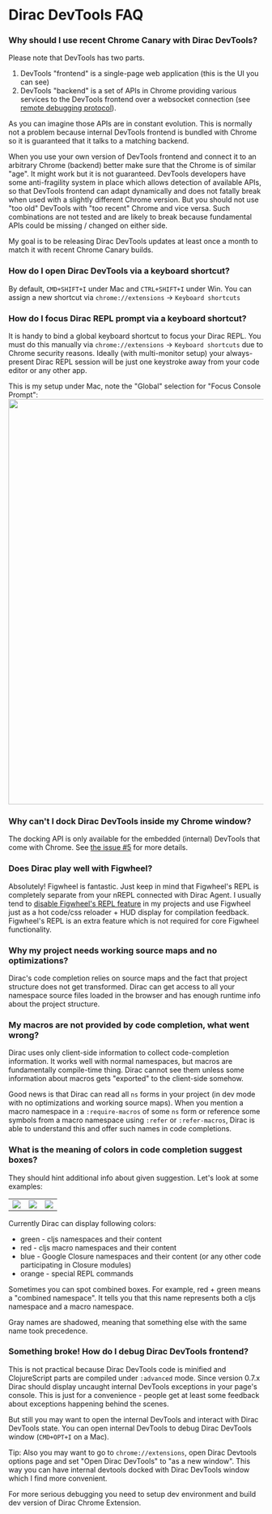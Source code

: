 # Dirac DevTools FAQ

### Why should I use recent Chrome Canary with Dirac DevTools?

Please note that DevTools has two parts.

1. DevTools "frontend" is a single-page web application (this is the UI you can see)
2. DevTools "backend" is a set of APIs in Chrome providing various services to the DevTools frontend over a websocket connection (see [remote debugging protocol](https://developer.chrome.com/devtools/docs/debugger-protocol)).

As you can imagine those APIs are in constant evolution. This is normally not a problem because internal DevTools frontend is bundled with Chrome so it is guaranteed that it talks to a matching backend.

When you use your own version of DevTools frontend and connect it to an arbitrary Chrome (backend) better make sure that the Chrome is of similar "age".
It might work but it is not guaranteed. DevTools developers have some anti-fragility system in place which allows detection of available APIs, so that
DevTools frontend can adapt dynamically and does not fatally break when used with a slightly different Chrome version.
But you should not use "too old" DevTools with "too recent" Chrome and vice versa.
Such combinations are not tested and are likely to break because fundamental APIs could be missing / changed on either side.

My goal is to be releasing Dirac DevTools updates at least once a month to match it with recent Chrome Canary builds.

### How do I open Dirac DevTools via a keyboard shortcut?

By default, `CMD+SHIFT+I` under Mac and `CTRL+SHIFT+I` under Win.
You can assign a new shortcut via `chrome://extensions` -> `Keyboard shortcuts`

### How do I focus Dirac REPL prompt via a keyboard shortcut?

It is handy to bind a global keyboard shortcut to focus your Dirac REPL.
You must do this manually via `chrome://extensions` -> `Keyboard shortcuts` due to Chrome security reasons.
Ideally (with multi-monitor setup) your always-present Dirac REPL session will be just one keystroke away
from your code editor or any other app.

This is my setup under Mac, note the "Global" selection for "Focus Console Prompt":
<a href="https://dl.dropboxusercontent.com/u/559047/dirac-global-shortcuts.png"><img src="https://dl.dropboxusercontent.com/u/559047/dirac-global-shortcuts.png" width="800px"></a>

### Why can't I dock Dirac DevTools inside my Chrome window?

The docking API is only available for the embedded (internal) DevTools that come with Chrome.
See [the issue #5](https://github.com/binaryage/dirac/issues/5) for more details.

### Does Dirac play well with Figwheel?

Absolutely! Figwheel is fantastic. Just keep in mind that Figwheel's REPL is completely separate from your nREPL connected with Dirac
Agent. I usually tend to [disable Figwheel's REPL feature](https://github.com/binaryage/dirac-sample/blob/cfa695c6a1ec6ec6fac3815eec48f65da58fd959/project.clj#L111)
in my projects and use Figwheel just as a hot code/css reloader + HUD display for compilation feedback. Figwheel's REPL is an
extra feature which is not required for core Figwheel functionality.

### Why my project needs working source maps and no optimizations?

Dirac's code completion relies on source maps and the fact that project structure does not get transformed.
Dirac can get access to all your namespace source files loaded in the browser and
has enough runtime info about the project structure.

### My macros are not provided by code completion, what went wrong?

Dirac uses only client-side information to collect code-completion information. It works well with normal namespaces, but
macros are fundamentally compile-time thing. Dirac cannot see them
unless some information about macros gets "exported" to the client-side somehow.

Good news is that Dirac can read all `ns` forms in your project (in dev mode with no optimizations and working source maps).
When you mention a macro namespace in a `:require-macros` of some `ns` form or reference some symbols from a macro namespace
using `:refer` or `:refer-macros`, Dirac is able to understand this and offer such names in code completions.

### What is the meaning of colors in code completion suggest boxes?

They should hint additional info about given suggestion. Let's look at some examples:

<table>
<tr>
<td valign="top"><a href="https://dl.dropboxusercontent.com/u/559047/dirac-suggest-lo.png"><img src="https://dl.dropboxusercontent.com/u/559047/dirac-suggest-lo.png"></a></td>
<td valign="top"><a href="https://dl.dropboxusercontent.com/u/559047/dirac-suggest-dirac-run.png"><img src="https://dl.dropboxusercontent.com/u/559047/dirac-suggest-dirac-run.png"></a></td>
<td valign="top"><a href="https://dl.dropboxusercontent.com/u/559047/dirac-suggest-goog-str.png"><img src="https://dl.dropboxusercontent.com/u/559047/dirac-suggest-goog-str.png"></a></td>
</tr>
</table>

Currently Dirac can display following colors:

 * green - cljs namespaces and their content
 * red - cljs macro namespaces and their content
 * blue - Google Closure namespaces and their content (or any other code participating in Closure modules)
 * orange - special REPL commands

Sometimes you can spot combined boxes. For example, red + green means a "combined namespace".
It tells you that this name represents both a cljs namespace and a macro namespace.

Gray names are shadowed, meaning that something else with the same name took precedence.

### Something broke! How do I debug Dirac DevTools frontend?

This is not practical because Dirac DevTools code is minified and ClojureScript parts are compiled under `:advanced` mode.
Since version 0.7.x Dirac should display uncaught internal DevTools exceptions in your page's console.
This is just for a convenience - people get at least some feedback about exceptions happening behind the scenes.

But still you may want to open the internal DevTools and interact with Dirac DevTools state.
You can open internal DevTools to debug Dirac DevTools window (`CMD+OPT+I` on a Mac).

Tip: Also you may want to go to `chrome://extensions`, open Dirac Devtools options page and set "Open Dirac DevTools" to "as a new window".
 This way you can have internal devtools docked with Dirac DevTools window which I find more convenient.

For more serious debugging you need to setup dev environment and build dev version of Dirac Chrome Extension.
